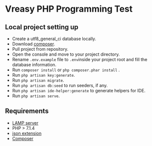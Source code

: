 # Vreasy PHP Programming Test
## Local project setting up
- Create a utf8_general_ci database locally.
- Download [composer](https://getcomposer.org/download/).
- Pull project from repository.
- Open the console and move to your project directory.
- Rename `.env.example` file to `.env`inside your project root and fill the database information.
- Run `composer install` or `php composer.phar install` .
- Run `php artisan key:generate`.
- Run `php artisan migrate`.
- Run `php artisan db:seed` to run seeders, if any.
- Run `php artisan ide-helper:generate` to generate helpers for IDE.
- Run `php artisan serve`.

## Requirements
- [LAMP server](https://www.digitalocean.com/community/tutorials/how-to-install-linux-apache-mysql-php-lamp-stack-on-ubuntu-16-04)
- PHP > 7.1.4
- [json extension](https://www.php.net/manual/en/book.json.php)
- [Composer](https://getcomposer.org/)